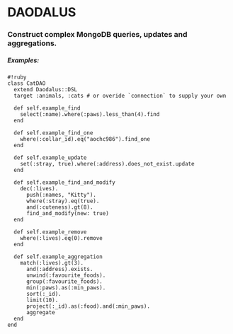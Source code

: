 # DAODALUS

### Construct complex MongoDB queries, updates and aggregations.

##### Examples:

    #!ruby
    class CatDAO
      extend Daodalus::DSL
      target :animals, :cats # or overide `connection` to supply your own

      def self.example_find
        select(:name).where(:paws).less_than(4).find
      end

      def self.example_find_one
        where(:collar_id).eq("aochc986").find_one
      end

      def self.example_update
        set(:stray, true).where(:address).does_not_exist.update
      end

      def self.example_find_and_modify
        dec(:lives).
          push(:names, "Kitty").
          where(:stray).eq(true).
          and(:cuteness).gt(8).
          find_and_modify(new: true)
      end

      def self.example_remove
        where(:lives).eq(0).remove
      end

      def self.example_aggregation
        match(:lives).gt(3).
          and(:address).exists.
          unwind(:favourite_foods).
          group(:favourite_foods).
          min(:paws).as(:min_paws).
          sort(:_id).
          limit(10).
          project(:_id).as(:food).and(:min_paws).
          aggregate
      end
    end
